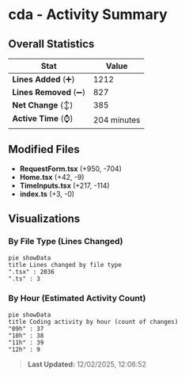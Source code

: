 # cda - Activity Summary 

## Overall Statistics

| Stat                   | Value                                                             |
| ---------------------- | ----------------------------------------------------------------- |
| **Lines Added** (➕)   | 1212                                          |
| **Lines Removed** (➖) | 827                                        |
| **Net Change** (↕)    | 385                |
| **Active Time** (⌚)   | 204 minutes |


## Modified Files
- **RequestForm.tsx** (+950, -704)
- **Home.tsx** (+42, -9)
- **TimeInputs.tsx** (+217, -114)
- **index.ts** (+3, -0)

## Visualizations

### By File Type (Lines Changed)

```mermaid
pie showData
title Lines changed by file type
".tsx" : 2036
".ts" : 3
```

### By Hour (Estimated Activity Count)

```mermaid
pie showData
title Coding activity by hour (count of changes)
"09h" : 37
"10h" : 38
"11h" : 39
"12h" : 9
```


> **Last Updated:** 12/02/2025, 12:06:52